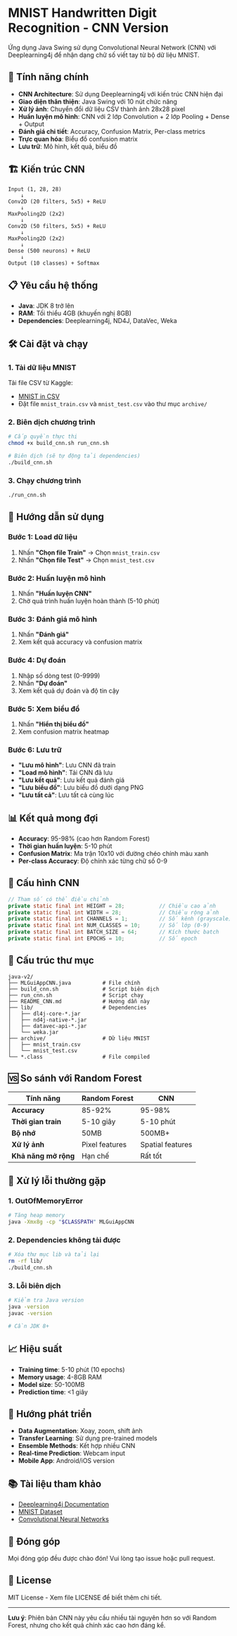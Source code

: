 # MNIST Handwritten Digit Recognition - CNN Version

Ứng dụng Java Swing sử dụng Convolutional Neural Network (CNN) với Deeplearning4j để nhận dạng chữ số viết tay từ bộ dữ liệu MNIST.

## 🚀 Tính năng chính

- **CNN Architecture**: Sử dụng Deeplearning4j với kiến trúc CNN hiện đại
- **Giao diện thân thiện**: Java Swing với 10 nút chức năng
- **Xử lý ảnh**: Chuyển đổi dữ liệu CSV thành ảnh 28x28 pixel
- **Huấn luyện mô hình**: CNN với 2 lớp Convolution + 2 lớp Pooling + Dense + Output
- **Đánh giá chi tiết**: Accuracy, Confusion Matrix, Per-class metrics
- **Trực quan hóa**: Biểu đồ confusion matrix
- **Lưu trữ**: Mô hình, kết quả, biểu đồ

## 🏗️ Kiến trúc CNN

```
Input (1, 28, 28) 
    ↓
Conv2D (20 filters, 5x5) + ReLU
    ↓
MaxPooling2D (2x2)
    ↓
Conv2D (50 filters, 5x5) + ReLU
    ↓
MaxPooling2D (2x2)
    ↓
Dense (500 neurons) + ReLU
    ↓
Output (10 classes) + Softmax
```

## 📋 Yêu cầu hệ thống

- **Java**: JDK 8 trở lên
- **RAM**: Tối thiểu 4GB (khuyến nghị 8GB)
- **Dependencies**: Deeplearning4j, ND4J, DataVec, Weka

## 🛠️ Cài đặt và chạy

### 1. Tải dữ liệu MNIST

Tải file CSV từ Kaggle:
- [MNIST in CSV](https://www.kaggle.com/datasets/oddrationale/mnist-in-csv)
- Đặt file `mnist_train.csv` và `mnist_test.csv` vào thư mục `archive/`

### 2. Biên dịch chương trình

```bash
# Cấp quyền thực thi
chmod +x build_cnn.sh run_cnn.sh

# Biên dịch (sẽ tự động tải dependencies)
./build_cnn.sh
```

### 3. Chạy chương trình

```bash
./run_cnn.sh
```

## 🎯 Hướng dẫn sử dụng

### Bước 1: Load dữ liệu
1. Nhấn **"Chọn file Train"** → Chọn `mnist_train.csv`
2. Nhấn **"Chọn file Test"** → Chọn `mnist_test.csv`

### Bước 2: Huấn luyện mô hình
1. Nhấn **"Huấn luyện CNN"**
2. Chờ quá trình huấn luyện hoàn thành (5-10 phút)

### Bước 3: Đánh giá mô hình
1. Nhấn **"Đánh giá"**
2. Xem kết quả accuracy và confusion matrix

### Bước 4: Dự đoán
1. Nhập số dòng test (0-9999)
2. Nhấn **"Dự đoán"**
3. Xem kết quả dự đoán và độ tin cậy

### Bước 5: Xem biểu đồ
1. Nhấn **"Hiển thị biểu đồ"**
2. Xem confusion matrix heatmap

### Bước 6: Lưu trữ
- **"Lưu mô hình"**: Lưu CNN đã train
- **"Load mô hình"**: Tải CNN đã lưu
- **"Lưu kết quả"**: Lưu kết quả đánh giá
- **"Lưu biểu đồ"**: Lưu biểu đồ dưới dạng PNG
- **"Lưu tất cả"**: Lưu tất cả cùng lúc

## 📊 Kết quả mong đợi

- **Accuracy**: 95-98% (cao hơn Random Forest)
- **Thời gian huấn luyện**: 5-10 phút
- **Confusion Matrix**: Ma trận 10x10 với đường chéo chính màu xanh
- **Per-class Accuracy**: Độ chính xác từng chữ số 0-9

## 🔧 Cấu hình CNN

```java
// Tham số có thể điều chỉnh
private static final int HEIGHT = 28;           // Chiều cao ảnh
private static final int WIDTH = 28;            // Chiều rộng ảnh
private static final int CHANNELS = 1;          // Số kênh (grayscale)
private static final int NUM_CLASSES = 10;      // Số lớp (0-9)
private static final int BATCH_SIZE = 64;       // Kích thước batch
private static final int EPOCHS = 10;           // Số epoch
```

## 📁 Cấu trúc thư mục

```
java-v2/
├── MLGuiAppCNN.java          # File chính
├── build_cnn.sh              # Script biên dịch
├── run_cnn.sh                # Script chạy
├── README_CNN.md             # Hướng dẫn này
├── lib/                      # Dependencies
│   ├── dl4j-core-*.jar
│   ├── nd4j-native-*.jar
│   ├── datavec-api-*.jar
│   └── weka.jar
├── archive/                  # Dữ liệu MNIST
│   ├── mnist_train.csv
│   └── mnist_test.csv
└── *.class                   # File compiled
```

## 🆚 So sánh với Random Forest

| Tính năng | Random Forest | CNN |
|-----------|---------------|-----|
| **Accuracy** | 85-92% | 95-98% |
| **Thời gian train** | 5-10 giây | 5-10 phút |
| **Bộ nhớ** | 50MB | 500MB+ |
| **Xử lý ảnh** | Pixel features | Spatial features |
| **Khả năng mở rộng** | Hạn chế | Rất tốt |

## 🐛 Xử lý lỗi thường gặp

### 1. OutOfMemoryError
```bash
# Tăng heap memory
java -Xmx8g -cp "$CLASSPATH" MLGuiAppCNN
```

### 2. Dependencies không tải được
```bash
# Xóa thư mục lib và tải lại
rm -rf lib/
./build_cnn.sh
```

### 3. Lỗi biên dịch
```bash
# Kiểm tra Java version
java -version
javac -version

# Cần JDK 8+
```

## 📈 Hiệu suất

- **Training time**: 5-10 phút (10 epochs)
- **Memory usage**: 4-8GB RAM
- **Model size**: 50-100MB
- **Prediction time**: <1 giây

## 🔮 Hướng phát triển

- **Data Augmentation**: Xoay, zoom, shift ảnh
- **Transfer Learning**: Sử dụng pre-trained models
- **Ensemble Methods**: Kết hợp nhiều CNN
- **Real-time Prediction**: Webcam input
- **Mobile App**: Android/iOS version

## 📚 Tài liệu tham khảo

- [Deeplearning4j Documentation](https://deeplearning4j.konduit.ai/)
- [MNIST Dataset](http://yann.lecun.com/exdb/mnist/)
- [Convolutional Neural Networks](https://en.wikipedia.org/wiki/Convolutional_neural_network)

## 👥 Đóng góp

Mọi đóng góp đều được chào đón! Vui lòng tạo issue hoặc pull request.

## 📄 License

MIT License - Xem file LICENSE để biết thêm chi tiết.

---

**Lưu ý**: Phiên bản CNN này yêu cầu nhiều tài nguyên hơn so với Random Forest, nhưng cho kết quả chính xác cao hơn đáng kể.